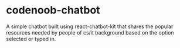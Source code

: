 # codenoob-chatbot
A simple chatbot built using react-chatbot-kit that shares the popular resources needed by people of cs/it background based on the option selected or typed in.

